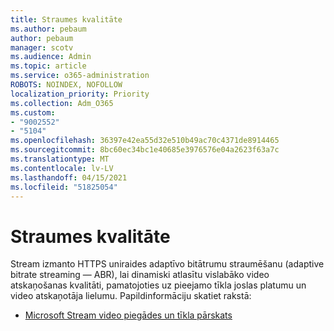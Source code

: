 ```yaml
---
title: Straumes kvalitāte
ms.author: pebaum
author: pebaum
manager: scotv
ms.audience: Admin
ms.topic: article
ms.service: o365-administration
ROBOTS: NOINDEX, NOFOLLOW
localization_priority: Priority
ms.collection: Adm_O365
ms.custom:
- "9002552"
- "5104"
ms.openlocfilehash: 36397e42ea55d32e510b49ac70c4371de8914465
ms.sourcegitcommit: 8bc60ec34bc1e40685e3976576e04a2623f63a7c
ms.translationtype: MT
ms.contentlocale: lv-LV
ms.lasthandoff: 04/15/2021
ms.locfileid: "51825054"
---
```

# <a name="stream-quality"></a>Straumes kvalitāte

Stream izmanto HTTPS uniraides adaptīvo bitātrumu straumēšanu (adaptive bitrate streaming — ABR), lai dinamiski atlasītu vislabāko video atskaņošanas kvalitāti, pamatojoties uz pieejamo tīkla joslas platumu un video atskaņotāja lielumu. Papildinformāciju skatiet rakstā:

- [Microsoft Stream video piegādes un tīkla pārskats](https://docs.microsoft.com/stream/network-overview)
